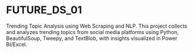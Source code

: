 # FUTURE_DS_01
Trending Topic Analysis using Web Scraping and NLP. This project collects and analyzes trending topics from social media platforms using Python, BeautifulSoup, Tweepy, and TextBlob, with insights visualized in Power BI/Excel.
